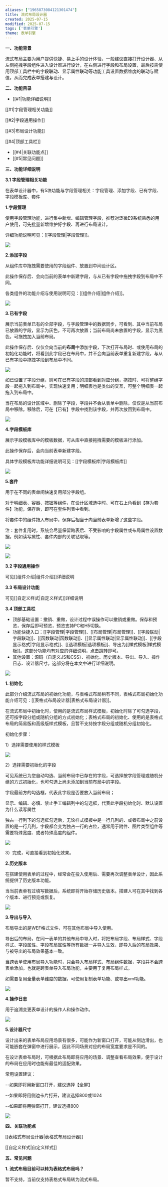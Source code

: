 ```yaml
---
aliases: ["1965873084121301474"]
title: 流式布局设计器
created: 2025-07-15
modified: 2025-07-15
tags: ['表单引擎']
theme: 表单引擎
---
```


**一、功能背景**

流式布局主要为用户提供快捷、易上手的设计体验，一般建议直接打开设计器、从左侧拖拽字段组件进入设计器进行设计，在右侧进行字段和布局设置，最后按需使用顶部工具栏中的字段联动、显示属性联动等功能工具设置数据维度的联动与赋值，从而完成表单搭建与设计。

**二、功能目录**

- [[#1|功能详细说明]]

[[#1|字段管理相关功能]]

[[#2|字段通用操作]]

[[#3|布局设计功能]]

[[#4|顶部工具栏]]

- [[#4|关联功能点]]
- [[#5|常见问题]]

**三、功能详细说明**

**3.1 字段管理相关功能**

在表单设计器中，有5块功能与字段管理相关：字段管理、添加字段、已有字段、字段模板库、套件

**1.字段管理**

使用字段管理功能，进行集中新增、编辑管理字段，推荐对泛微E9系统熟悉的用户使用，可先批量新增维护好字段、再进行布局设计。

详细功能说明可见：[[字段管理|字段管理]]。

![](b5f2d2571235995b5a0382afe2f03b2f.jpg)

**2.添加字段**

从组件库中拖拽需要使用的字段组件、放置到中间设计区。

此操作保存后、会向当前的表单中新建字段，与从已有字段中拖拽字段到布局中不同。

各类组件的功能介绍与使用说明可见：[[组件介绍|组件介绍]]。

![](7c4bb4cc93587ddd83e7b3a2150b401a.jpg)

**3.已有字段**

展示当前表单已有的全部字段，与字段管理中的数据同步，可看到、其中当前布局已放置的字段，显示为灰色，不可再次放置；当前布局尚未放置的字段，显示为黑色，可拖拽加入当前布局。

此操作保存后、仅仅会向当前的**布局**中添加字段，下次打开布局时、或使用布局的初始化功能时，将看到此字段已在布局中，并不会向当前表单重复新建字段，与从已有字段中拖拽字段到布局中不同。

![](90b707ae12dcab1156b191a3b9149fa1.jpg)

如已设置了字段分组，则可在已有字段的顶部看到对应分组，拖拽时、可将整组字段一起拖入到布局中，实现快速复用；明细表也是类似的交互，可整个明细表一起拖入到布局中。

当在布局的设计区域中、删除了字段，字段并不会从表单中删除，仅仅是从当前布局中移除。移除后，可在【已有】字段中找到该字段，并再次放回到布局中。

![](143662bc454bf90cbb6b6b515dc1e458.jpg)

**4.字段模板库**

展示字段模板库中的模板数据，可从库中直接拖拽需要的模板进行添加。

此操作保存后，会向当前表单新建字段。

具体字段模板库功能详细说明可见：[[字段模板库|字段模板库]]

![](45b475eb7644afa788a6666c912288c4.jpg)

**5.套件**

用于在不同的表单间快速复用部分字段组。

对于明细表、容器、按钮等组件，在设计区域选中时、可在右上角看到【存为套件】功能，保存后，即可在套件列表中看到。

将套件中的组件拖入布局中，保存后相当于向当前表单新增了这些字段。

注：套件复用时，系统会尽量保留跨表后、不受影响的字段属性或布局属性设置数据，例如读写属性、套件内部的关联钻取等。

![](fdfaf0eb400b35bb2d27852d81f49602.jpg)

![](ff393fd7643951be0a9103f5831346bd.jpg)

**3.2 字段通用操作**

可见[[组件介绍|组件介绍]]详细说明

**3.3 布局设计功能**

可见[[自定义样式|自定义样式]]详细说明

**3.4 顶部工具栏**

- 顶部基础设置：撤销、重做，设计过程中误操作可以撤销或重做。保存和预览，保存后即可预览，预览支持PC和H5切换。
- 功能快捷入口：[[字段管理|字段管理]]、[[布局管理|布局管理]]、[[字段联动|字段联动]]、[[函数联动|函数联动]]、[[显示属性联动|显示属性联动]]、[[字段显示格式|字段显示格式]]、[[选项模板|选项模板]]、导出为[[样式模板|样式模板]]。这部分功能均有对应的详细说明，点击跳转即可。
- 其他设置：源码（自定义JS和CSS）、初始化、历史版本、导出、导入、操作日志、设计器尺寸。这部分将在本文中进行详细说明。

![](0bb73d20f1606b94d9bdb50a22109b0a.jpg)

**1. 初始化**

此部分介绍流式布局的初始化功能，与表格式布局稍有不同，表格式布局初始化功能介绍可见：[[表格式布局设计器|表格式布局设计器]]。

在流式布局中初始化时，使用的是流式布局样式模板，初始化时除了可勾选字段，还可按字段分组或随机分组的方式初始化；表格式布局的初始化、使用的是表格式布局的简易版和高级版样式模板，且暂不支持按字段分组或随机分组初始化。

初始化步骤：

1）选择需要使用的样式模板

![](da9b89036555edd1e21f5da3198e21b7.jpg)

2）选择需要初始化的字段

可见系统已为您自动勾选、当前布局中已存在的字段，可选择按字段管理或随机分组的方式初始化，也可勾选上尚未添加到当前布局中的字段。

字段最前方的勾选框，代表此字段是否要放入当前布局；

显示、编辑、必填、禁止手工编辑列中的勾选框，代表此字段初始化时、默认设置为什么读写属性

独占一行列下的勾选框勾选后，无论样式模板中是一行几列的、或者布局中之前设置的是一行几列，字段都会变为独占一行的占位，通常用于附件、图片类型组件等需要特殊宽度、或者特殊高度的组件。

![](dac2fd258708bebdc4e8102d61e0b1a2.jpg)

3）完成，可直接看到初始化效果。

**2.历史版本**

在搭建使用表单的过程中，经常会在投入使用后、需要再次调整表单设计，因此系统提供了历史版本功能。

当当前表单有过填写数据后，系统即将开始存储历史版本。搭建人可在其中找到各个版本、进行预览或恢复。

![](aeba983e5f4a1330ac508196e4de93dd.jpg)

**3.导出与导入**

布局导出的是WEF格式文件，可在其他布局中导入使用。

导出后的布局，在同一表单的其他布局中导入时，将把布局字段、布局样式、字段样式、字段属性、字段布局属性等所有数据一并导入生效，即导入后的布局效果、与被导出的布局效果基本一致。

当跨表单使用布局导入功能时，只会导入布局样式、布局组件数据，字段并不会跨表单添加。也就是跨表单导入布局功能，主要用于复用布局样式。

如需要复用全量表单维度的数据，可使用复制表单功能、或导出xml功能。

![](e70eb8faccea091336d771f59fec3126.jpg)

**4.操作日志**

用于追溯变更表单设计的操作人和操作动作。

![](110dd47bc66ad843e50cab3b960dc351.jpg)

**5.设计器尺寸**

设计出来的表单布局应用场景有很多，可能作为新窗口打开，可能从侧边滑出，也可能嵌套在弹窗中进行展示，因此不同场景对应的布局宽度要求是不同的。

在设计表单布局时，可根据此布局即将应用的场景、调整查看布局效果，便于设计的布局在应用时也能有最佳的适配效果。

常用设置建议：

--如果即将用新窗口打开，建议选择【全屏】

--如果即将用侧边卡片打开，建议选择800或1024

--如果即将用弹窗打开，建议选择800

![](793da004d008233182180d052964d4de.jpg)

**四、关联功能点**

[[表格式布局设计器|表格式布局设计器]]

[[自定义样式|自定义样式]]

**五、常见问题**

**1. 流式布局目前可以转为表格式布局吗？**

暂不支持，当前仅支持表格式布局转为流式布局。